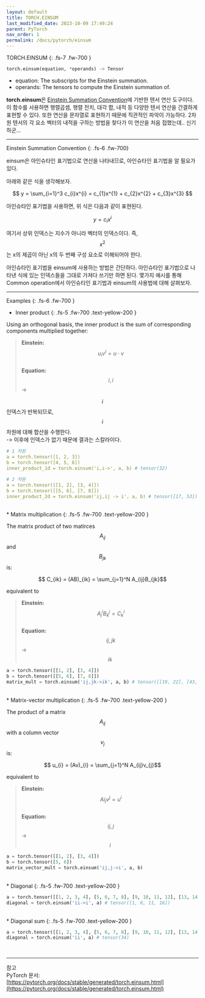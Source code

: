 ```yaml
---
layout: default
title: TORCH.EINSUM
last_modified_date: 2023-10-09 17:49:24
parent: PyTorch
nav_order: 1
permalink: /docs/pytorch/einsum
---
```


TORCH.EINSUM
{: .fs-7 .fw-700 }

```python
torch.einsum(equation, *operands) -> Tensor
```
* equation: The subscripts for the Einstein summation.
* operands: The tensors to compute the Einstein summation of.

**torch.einsum**은 [Einstein Summation Convention](https://ko.wikipedia.org/wiki/%EC%95%84%EC%9D%B8%EC%8A%88%ED%83%80%EC%9D%B8_%ED%91%9C%EA%B8%B0%EB%B2%95)에 기반한 텐서 연산 도구이다. 이 함수를 사용하면 행렬곱셈, 행렬 전치, 대각 합, 내적 등 다양한 텐서 연산을 간결하게 표현할 수 있다. 또한 연산을 문자열로 표현하기 때문에 직관적인 파악이 가능하다. 2차원 텐서의 각 요소 벡터의 내적을 구하는 방법을 찾다가 이 연산을 처음 접했는데.. 신기하군...

---
 
Einstein Summation Convention
{: .fs-6 .fw-700}

einsum은 아인슈타인 표기법으로 연산을 나타내므로, 아인슈타인 표기법을 알 필요가 있다.   
   
아래와 같은 식을 생각해보자.  

$$ y = \sum_{i=1}^3 c_{i}x^{i} = c_{1}x^{1} + c_{2}x^{2} + c_{3}x^{3} $$  

아인슈타인 표기법을 사용하면, 위 식은 다음과 같이 표현된다.  
  
$$ y = c_{i}x^{i} $$
  
여기서 상위 인덱스는 지수가 아니라 벡터의 인덱스이다. 즉, $$x^{2}$$는 x의 제곱이 아닌 x의 두 번째 구성 요소로 이해되어야 한다.  

아인슈타인 표기법을 einsum에 사용하는 방법은 간단하다. 아인슈타인 표기법으로 나타낸 식에 있는 인덱스들을 그대로 가져다 쓰기만 하면 된다. 몇가지 예시를 통해 Common operation에서 아인슈타인 표기법과 einsum의 사용법에 대해 살펴보자.


---

Examples
{: .fs-6 .fw-700 }
   
  
* Inner product
{: .fs-5 .fw-700 .text-yellow-200 }

Using an orthogonal basis, the inner product is the sum of corresponding components multiplied together:

> **Einstein:** $$ \ u_{i}v^{i} = u \cdot v$$   
> **Equation:** $$ \ i, i$$ ->

$$i$$ 인덱스가 반복되므로, $$i$$차원에 대해 합산을 수행한다.   
-> 이후에 인덱스가 없기 때문에 결과는 스칼라이다.   

```yaml
# 1 차원
a = torch.tensor([1, 2, 3])
b = torch.tensor([4, 5, 6])
inner_product_1d = torch.einsum('i,i->', a, b) # tensor(32)

# 2 차원
a = torch.tensor([[1, 2], [3, 4]])
b = torch.tensor([[5, 6], [7, 8]])
inner_product_2d = torch.einsum('ij,ij -> i', a, b) # tensor([17, 53])
```
<br/>
* Matrix multiplication
{: .fs-5 .fw-700 .text-yellow-200 }

The matrix product of two matirces $$A_{ij}$$ and $$B_{jk}$$ is:  
  
$$ C_{ik} = (AB)_{ik} = \sum_{j=1}^N A_{ij}B_{jk}$$     

equivalent to   
 
> **Einstein:** $$\ A^{i}_{j}B^{j}_{k} = C^{i}_{k}$$   
> **Equation:** $$\ ij, jk$$ -> $$ik$$  

```python
a = torch.tensor([[1, 2], [3, 4]])
b = torch.tensor([[5, 6], [7, 8]])
matrix_mult = torch.einsum('ij,jk->ik', a, b) # tensor([[19, 22], [43, 50]])
```
<br/>
* Matrix-vector multiplication
{: .fs-5 .fw-700 .text-yellow-200 }

The product of a matrix $$A_{ij}$$ with a column vector $$v_{j}$$ is:  

$$ u_{i} = (Av)_{i} = \sum_{j=1}^N A_{ij}v_{j}$$   

equivalent to

> **Einstein:** $$\ A{i}_{j}v^{j} = u^{i}$$    
> **Equation:** $$\ ij,j $$ -> $$i$$

```python
a = torch.tensor([[1, 2], [3, 4]])
b = torch.tensor([5, 6])
matrix_vector_mult = torch.einsum('ij,j->i', a, b)
```

<br/>
* Diagonal
{: .fs-5 .fw-700 .text-yellow-200 }

```python
a = torch.tensor([[1, 2, 3, 4], [5, 6, 7, 8], [9, 10, 11, 12], [13, 14, 15, 16]])
diagonal = torch.einsum('ii->i', a) # tensor([1, 6, 11, 16])
```

<br/>
* Diagonal sum
{: .fs-5 .fw-700 .text-yellow-200 }

```python
a = torch.tensor([[1, 2, 3, 4], [5, 6, 7, 8], [9, 10, 11, 12], [13, 14, 15, 16]])
diagonal = torch.einsum('ii', a) # tensor(34)
``` 

<br/>

---

참고  
PyTorch 문서: [https://pytorch.org/docs/stable/generated/torch.einsum.html](https://pytorch.org/docs/stable/generated/torch.einsum.html)   
